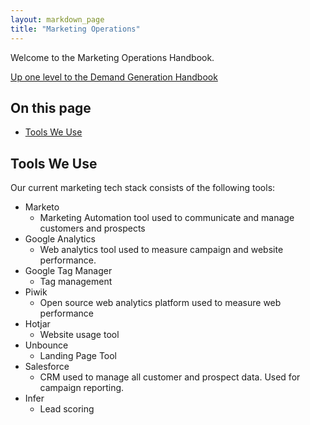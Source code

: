 ```yaml
---
layout: markdown_page
title: "Marketing Operations"
---
```

Welcome to the Marketing Operations Handbook.

[Up one level to the Demand Generation Handbook](/handbook/marketing/demand-generation/)    

## On this page

* [Tools We Use](#toolsWeUse)

## Tools We Use<a name="toolsWeUse"></a>

Our current marketing tech stack consists of the following tools:

* Marketo
    * Marketing Automation tool used to communicate and manage customers and prospects
* Google Analytics
    * Web analytics tool used to measure campaign and website performance.
* Google Tag Manager
    * Tag management
* Piwik
    * Open source web analytics platform used to measure web performance
* Hotjar
    * Website usage tool
* Unbounce
    * Landing Page Tool
* Salesforce
    * CRM used to manage all customer and prospect data.  Used for campaign reporting.
* Infer
    * Lead scoring
